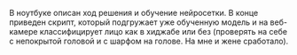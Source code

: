 В ноутбуке описан ход решения и обучение нейросетки. В конце приведен скрипт, который подгружает уже обученную модель и на веб-камере классифицирует лицо как в хиджабе или без (проверять на себе с непокрытой головой и с шарфом на голове. На мне и жене сработало). 
